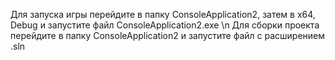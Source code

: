 Для запуска игры перейдите в папку ConsoleApplication2, затем в x64, Debug и запустите файл ConsoleApplication2.exe
\n
Для сборки проекта перейдите в папку ConsoleApplication2 и запустите файл с расширением .sln
